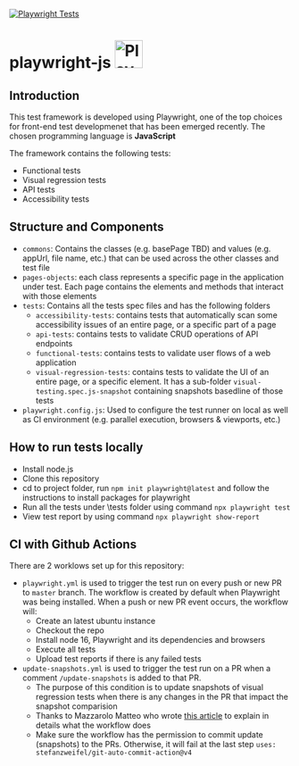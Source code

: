 [![Playwright Tests](https://github.com/anvoqa/playwright-js/actions/workflows/playwright.yml/badge.svg)](https://github.com/anvoqa/playwright-js/actions/workflows/playwright.yml)

# playwright-js <img src="https://playwright.dev/img/playwright-logo.svg" title="Playwright" alt="Playwright" width="50" height="50"/>

## Introduction
This test framework is developed using Playwright, one of the top choices for front-end test developmenet that has been emerged recently. The chosen programming language is **JavaScript**

The framework contains the following tests:
- Functional tests
- Visual regression tests
- API tests
- Accessibility tests

## Structure and Components
- `commons`: Contains the classes (e.g. basePage  TBD) and values (e.g. appUrl, file name, etc.) that can be used across the other classes and test file
- `pages-objects`: each class represents a specific page in the application under test. Each page contains the elements and methods that interact with those elements
- `tests`: Contains all the tests spec files and has the following folders
  - `accessibility-tests`: contains tests that automatically scan some accessibility issues of an entire page, or a specific part of a page
  - `api-tests`: contains tests to validate CRUD operations of API endpoints
  - `functional-tests`: contains tests to validate user flows of a web application
  - `visual-regression-tests`: contains tests to validate the UI of an entire page, or a specific element. It has a sub-folder `visual-testing.spec.js-snapshot` containing snapshots basedline of those tests
- `playwright.config.js`: Used to configure the test runner on local as well as CI environment (e.g. parallel execution, browsers & viewports, etc.)

## How to run tests locally
- Install node.js
- Clone this repository
- cd to project folder, run `npm init playwright@latest` and follow the instructions to install packages for playwright
- Run all the tests under \tests folder using command `npx playwright test`
- View test report by using command `npx playwright show-report`

## CI with Github Actions
There are 2 worklows set up for this repository:
- `playwright.yml` is used to trigger the test run on every push or new PR to `master` branch. The workflow is created by default when Playwright was being installed. When a push or new PR event occurs, the workflow will:
  - Create an latest ubuntu instance
  - Checkout the repo
  - Install node 16, Playwright and its dependencies and browsers
  - Execute all tests
  - Upload test reports if there is any failed tests
- `update-snapshots.yml` is used to trigger the test run on a PR when a comment `/update-snapshots` is added to that PR.
  - The purpose of this condition is to update snapshots of visual regression tests when there is any changes in the PR that impact the snapshot comparision
  - Thanks to Mazzarolo Matteo who wrote [this article](https://mmazzarolo.com/blog/2022-09-09-visual-regression-testing-with-playwright-and-github-actions/) to explain in details what the workflow does
  - Make sure the workflow has the permission to commit update (snapshots) to the PRs. Otherwise, it will fail at the last step `uses: stefanzweifel/git-auto-commit-action@v4`
